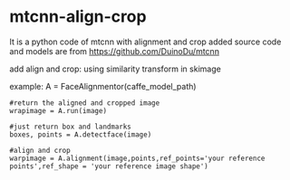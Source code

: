 # mtcnn-align-crop
It is a python code of mtcnn with alignment and crop added
source code and models are from https://github.com/DuinoDu/mtcnn

add align and crop:
    using similarity transform in skimage

example:
    A = FaceAlignmentor(caffe_model_path)
    
    #return the aligned and cropped image
    wrapimage = A.run(image)
    
    #just return box and landmarks
    boxes, points = A.detectface(image)
    
    #align and crop
    warpimage = A.alignment(image,points,ref_points='your reference points',ref_shape = 'your reference image shape')
